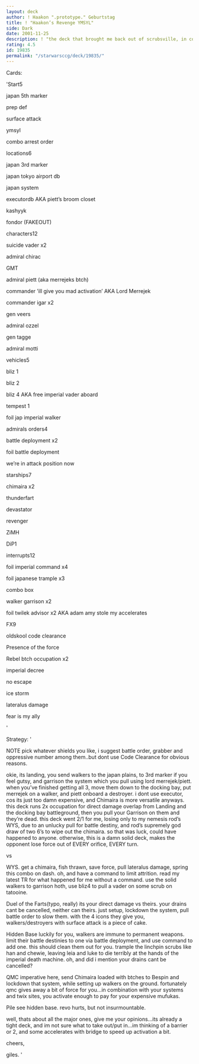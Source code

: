 ```yaml
---
layout: deck
author: ! Haakon ".prototype." Geburtstag
title: ! "Haakon’s Revenge YMSYL"
side: Dark
date: 2001-11-25
description: ! "the deck that brought me back out of scrubsville, in conjunction with Hayes’s Pile."
rating: 4.5
id: 19835
permalink: "/starwarsccg/deck/19835/"
---
```

Cards: 

'Start5

japan 5th marker

prep def

surface attack

ymsyl

combo arrest order


locations6

japan 3rd marker

japan tokyo airport db

japan system

executordb AKA piett’s broom closet

kashyyk

fondor (FAKEOUT)


characters12

suicide vader x2

admiral chirac

GMT

admiral piett (aka merrejeks btch)

commander ’ill give you mad activation’ AKA Lord Merrejek

commander igar x2

gen veers

admiral ozzel

gen tagge

admiral motti


vehicles5

bliz 1

bliz 2

bliz 4 AKA free imperial vader aboard

tempest 1

foil jap imperial walker


admirals orders4

battle deployment x2

foil battle deployment

we’re in attack position now


starships7

chimaira x2

thunderfart

devastator

revenger

ZiMH

DiP1


interrupts12

foil imperial command x4

foil japanese trample x3

combo box

walker garrison x2

foil twilek advisor x2 AKA adam amy stole my accelerates


FX9

oldskool code clearance

Presence of the force

Rebel btch occupation x2

imperial decree

no escape

ice storm 

lateralus damage

fear is my ally



'

Strategy: '

NOTE pick whatever shields you like, i suggest battle order, grabber and oppressive number among them..but dont use Code Clearance for obvious reasons.


okie, its landing, you send walkers to the japan plains, to 3rd marker if you feel gutsy, and garrison the system which you pull using lord merrejek/piett. when you’ve finished getting all 3, move them down to the docking bay, put merrejek on a walker, and piett onboard a destroyer. i dont use executor, cos its just too damn expensive, and Chimaira is more versatile anyways. this deck runs 2x occupation for direct damage overlap from Landing and the docking bay battleground, then you pull your Garrison on them and they’re dead. this deck went 2/1 for me, losing only to my nemesis rod’s WYS, due to an unlucky pull for battle destiny, and rod’s supremely god draw of two 6’s to wipe out the chimaira. so that was luck, could have happened to anyone. otherwise, this is a damn solid deck, makes the opponent lose force out of EVERY orifice, EVERY turn.


vs

WYS. get a chimaira, fish thrawn, save force, pull lateralus damage, spring this combo on dash. oh, and have a command to limit attrition. read my latest TR for what happened for me without a command. use the solid walkers to garrison hoth, use bliz4 to pull a vader on some scrub on tatooine.


Duel of the Farts(typo, really) its your direct damage vs theirs. your drains cant be cancelled, neither can theirs. just setup, lockdown the system, pull battle order to slow them. with the 4 icons they give you, walkers/destroyers with surface attack is a piece of cake.


Hidden Base luckily for you, walkers are immune to permanent weapons. limit their battle destinies to one via battle deployment, and use command to add one. this should clean them out for you. trample the linchpin scrubs like han and chewie, leaving leia and luke to die terribly at the hands of the imperial death machine. oh, and did i mention your drains cant be cancelled?


QMC imperative here, send Chimaira loaded with btches to Bespin and lockdown that system, while setting up walkers on the ground. fortunately qmc gives away a bit of force for you...in combination with your systems and twix sites, you activate enough to pay for your expensive mufukas.


Pile see hidden base. revo hurts, but not insurmountable.


well, thats about all the major ones, give me your opinions...its already a tight deck, and im not sure what to take out/put in...im thinking of a barrier or 2, and some accelerates with bridge to speed up activation a bit.


cheers,

giles. '

